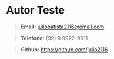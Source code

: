 # Autor Teste

> **Email:** juliobatista2116@email.com

> **Telefone:** (99)     9 9922-9911

> **Github:** <https://github.com/julio2116>